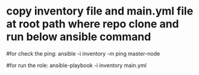 # copy inventory file and main.yml file at root path where repo clone and run below ansible command

#for check the ping:
ansible -i inventory -m ping master-node
  
#for run the role:
ansible-playbook -i inventory main.yml
